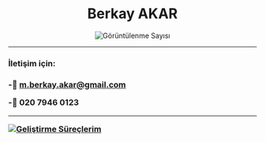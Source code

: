 <h1 align="center"> Berkay AKAR</h1>

<p align="center"> <img src="https://komarev.com/ghpvc/?username=mberkayakar" alt="Görüntülenme Sayısı" /> </p>

<hr>
<h3>İletişim için:<h3>
 
-📧 **m.berkay.akar@gmail.com**
 <br>
 
-📱 **020 7946 0123**
 
<hr>
  
[![ Geliştirme Süreçlerim ](https://github-readme-stats.vercel.app/api/wakatime?username=mberkayakar)](https://github.com/anuraghazra/github-readme-stats)

 

 

 
